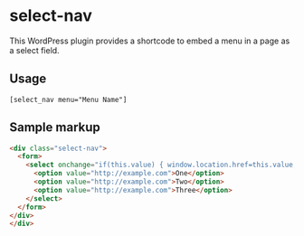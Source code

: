 # select-nav

This WordPress plugin provides a shortcode to embed a menu in a page as a select field.

## Usage

    [select_nav menu="Menu Name"]


## Sample markup

```html
<div class="select-nav">
  <form>
    <select onchange="if(this.value) { window.location.href=this.value; }">
      <option value="http://example.com">One</option>
      <option value="http://example.com">Two</option>
      <option value="http://example.com">Three</option>
    </select>
  </form>
</div>
</div>
```